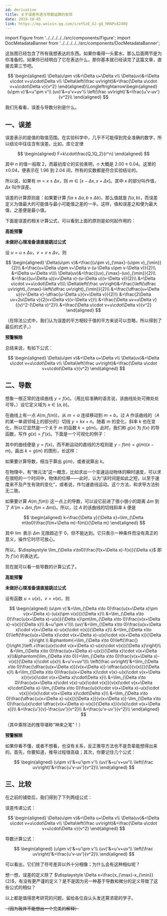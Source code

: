 ```yaml
---
id: derivative
title: 关于误差传递与导数运算的发现
date: 2019-10-05
link: https://mp.weixin.qq.com/s/eYSzE_GJ-gQ_hMAPx8240Q
---
```


import Figure from '../../../../../src/components/Figure';
import DocMetadataBanner from '../../../../../src/components/DocMetadataBanner';

<DocMetadataBanner frontMatter={frontMatter} />

这张图已经包含了所有我想表达的东西。如果你看得一头雾水，那么后面两节是为你准备的。如果你已经明白了它在表达什么，那你基本就已经读完了这篇文章，直接去第三节吧。

$$
\begin{aligned}
\Delta(u\pm v)&=\Delta u+\Delta v\\
\Delta(uv)&=\Delta u\cdot v+u\cdot\Delta v\\
\Delta\left(\frac uv\right)&=\frac{\Delta u\cdot v+u\cdot\Delta v}{v^2}
\end{aligned}\Longleftrightarrow\begin{aligned}
(u\pm v)'&=u'\pm v'\\
(uv)'&=u'v+uv'\\
\left(\frac uv\right)'&=\frac{u'v-uv'}{v^2}\\
\end{aligned}
$$

我们先看看，误差与导数分别是什么。

## 一、误差

误差表示的是值的取值范围。在实验科学中，几乎不可能得到完全准确的数字，所以结论中往往含有误差。比如，库仑定律

$$
\begin{aligned}
F=k\cdot\frac{Q_1Q_2}{r^n}
\end{aligned}
$$

其中 $n$ 的值一般取 $2$，而最初库仑的实验表明，$n$ 大概是 $2.00±0.04$。这里的 $±0.04$，便表示在 $1.96$ 到 $2.04$ 间，所有的实数都是符合实验结论的。

所以说，如果有 $m=x±\Delta x$，则 $m∈[x-\Delta x, x+\Delta x]$。其中 $x$ 的部分叫作值，$\Delta x$ 叫作误差。

误差的计算原则是：如果要计算 $f(a±\Delta a, b±\Delta b)$，那么值就是 $f(a,b)$，而误差定义为值最大的可能值与最小可能值之差的一半。这样，值和误差之和便为最大值，之差便是最小值。

下面是误差的相关计算公式，可以看到上面的原则是如何起作用的：

<p style={{color: 'red'}}><b>高能预警</b></p>
<p style={{color: 'red'}}><b>未做好心理准备请直接跳过公式</b></p>

设 $u=u±\Delta u$，$v=v±\Delta v$，则

$$
\begin{aligned}
\Delta(u\pm v)&=\frac{(u\pm v)_{\max}-(u\pm v)_{\min}}{2}\\
&=\frac{u+\Delta u\pm v+\Delta v-(u-\Delta u\pm v-\Delta v)}{2}\\
&=\Delta u+\Delta v\\\\
\Delta(uv)&=\frac{(uv)_{\max}-(uv)_{\min}}{2}\\
&=\frac{(u+\Delta u)(v+\Delta v)-(u-\Delta u)(v-\Delta v)}{2}\\
&=\Delta u\cdot v+u\cdot\Delta v\\\\
\Delta\left(\frac uv\right)&=\frac{\left(\dfrac uv\right)_{\max}-\left(\dfrac uv\right)_{\min}}{2}\\
&=\frac{\dfrac{u+\Delta u}{v-\Delta v}-\dfrac{u-\Delta u}{v+\Delta v}}{2}\\
&=\frac{2\Delta uv+2u\Delta v}{2(v+\Delta v)(v-\Delta v)}\\
&=\frac{\Delta uv+u\Delta v}{(v)^2-(\Delta v)^2}\\
&=\frac{\Delta u\cdot v+u\cdot\Delta v}{v^2}
\end{aligned}
$$

（在除法公式中，我们认为误差的平方相较于值的平方来说可以忽略，所以得到了最后的式子。）

<p style={{color: 'red'}}><b>预警解除</b></p>

总结来说，有如下公式：

$$
\begin{aligned}
\Delta(u\pm v)&=\Delta u+\Delta v\\
\Delta(uv)&=\Delta u\cdot v+u\cdot\Delta v\\
\Delta\left(\frac uv\right)&=\frac{\Delta u\cdot v+u\cdot\Delta v}{v^2}
\end{aligned}
$$

## 二、导数

想象一根正常的连续曲线 $y=f(x)$。（用比较准确的语言说，该曲线处处可微处处可导。）设它定义域为 $x∈[a,b]$。

在曲线上有一点 $A(m, f(m))$，从 $m=a$ 连续移动到 $m=b$。过 $A$ 作该曲线的（$A$ 的某一单调邻域上的部分的）切线 $y=kx+n$。随着 $m$ 的变化，斜率 $k$ 也在变化，所以它显然是一个关于 $m$ 的函数 $k=g(m)$。此时，我们称 $g(x)$ 为 $f(x)$ 的导函数，写作 $g(x)=f'(x)$。下面是一个可视化的例子：

其中的曲线便是 $y=f(x)$，而不断运动的直线的方程则是 $y-f(m)=g(m)(x-m)$。画出 $k=g(m)$ 的图形，长这样：

<Figure src="/zh-Hans/img/./docs/Science/derivative/JGibibkelET68f5MoWZfb3aicRibA7AGLZyqFE4cuCibtmkptNIOserzAFRyCgajzvSMtQxub74fdoWqw8aF0MiaR6Xg.png"></Figure>

如果要计算导数，相当于算出 $g(m)$，或者说算出 $k$。

在物理中，有“微元法”这一概念，比如求出一个变速运动物体的瞬时速度，可以求在很短的一个时间中，物体的位移——此时，认为“该时间是如此之短，以至于速度来不及产生有效的变化”，或者说，作匀速直线运动。这个方法，和求导方法别无二致。

如果要计算 $A(m,f(m))$ 这一点上的导数，可以设它前进了很小很小的距离 $\Delta m$ 到了 $A'(m+\Delta m, f(m+\Delta m))$。所以，过 $A$ 的该曲线的切线斜率 $k$ 便是

$$
\begin{aligned}
k=\frac{\Delta y}{\Delta x}=\lim_{\Delta m\to0}\frac{f(m+\Delta m)-f(m)}{\Delta m}
\end{aligned}
$$

其中 $\lim$ 表示 $\Delta m$ 无限趋近于 $0$，但不能达到。它只表示一种条件而没有真正的意义，操作它时尽可放心。

所以，$\displaystyle \lim_{\Delta x\to0}\frac{f(x+\Delta x)-f(x)}{\Delta x}$ 即为 $f'(x)$ 的表达式。

现在就可以看一些导数的计算公式了。

<p style={{color: 'red'}}><b>高能预警</b></p>
<p style={{color: 'red'}}><b>未做好心理准备请直接跳过公式</b></p>

设有函数 $u=u(x)$，$v=v(x)$，则

$$
\begin{aligned}
(u\pm v)'&=\lim_{\Delta x\to 0}\frac{u(x+\Delta x)\pm v(x+\Delta x)-(u(x)\pm v(x))}{\Delta x}\\
&=\lim_{\Delta x\to 0}\frac{u(x+\Delta x)-u(x)}{\Delta x}\pm\lim_{\Delta x\to 0}\frac{v(x+\Delta x)-v(x)}{\Delta x}\\
&=u'\pm v'\\\\
(uv)'&=\lim_{\Delta x\to 0}\frac{u(x+\Delta x)\cdot v(x+\Delta x)-u(x)\cdot v(x)}{\Delta x}\\
&=\lim_{\Delta x\to 0}\left(\frac{u(x+\Delta x)\cdot v(x+\Delta x)-u(x)\cdot v(x+\Delta x)}{\Delta x}\right.\\
&\phantom{=\lim_{\Delta x\to 0}\left(\frac{}{}\right.}\left.+\frac{u(x)\cdot v(x+\Delta x)-u(x)\cdot v(x)}{\Delta x}\right)\\
&=\lim_{\Delta x\to 0}\frac{u(x+\Delta x)-u(x)}{\Delta x}\cdot v(x+\Delta x)\\&\phantom{\lim_{\Delta x\to 0}}+\lim_{\Delta x\to 0}\frac{v(x+\Delta x)-v(x)}{\Delta x}\cdot u(x)\\
&=u'v+uv'\\\\
\left(\frac uv\right)'&=\lim_{\Delta x\to 0}\frac{\dfrac{u(x+\Delta x)}{v(x+\Delta x)}-\dfrac{u(x)}{v(x)}}{\Delta x}\\
&=\lim_{\Delta x\to 0}\frac{u(x+\Delta x)\cdot v(x)-u(x)\cdot v(x+\Delta x)}{v(x)\cdot v(x+\Delta x)\cdot\Delta x}\\
&=\lim_{\Delta x\to 0}\frac{u(x+\Delta x)\cdot v(x)-u(x)\cdot v(x)}{v(x)\cdot v(x+\Delta x)\cdot\Delta x}-\lim_{\Delta x\to 0}\frac{u(x)\cdot v(x+\Delta x)-u(x)\cdot v(x)}{v(x)\cdot v(x+\Delta x)\cdot\Delta x}\\
&=\lim_{\Delta x\to 0}\frac{\dfrac{u(x+\Delta x)-u(x)}{\Delta x}}{v(x+\Delta x)}-\lim_{\Delta x\to 0}\frac{u(x)\cdot \dfrac{v(x+\Delta x)-v(x)}{\Delta x}}{v(x)\cdot v(x+\Delta x)}\\
&=\frac{u'}{v}-\frac{uv'}{v^2}\\
&=\frac{u'v-uv'}{v^2}\\
\end{aligned}
$$

（其中乘除法的推导堪称“神来之笔”！）

<p style={{color: 'red'}}><b>预警解除</b></p>

如果你看不懂，或者不想看，也没有关系，反正推导方法也不是吾辈能想得出来的。首先，你要知道，推导过程很高级；其次，你要记住几个公式：

$$
\begin{aligned}
(u\pm v)'&=u'\pm v'\\
(uv)'&=u'v+uv'\\
\left(\frac uv\right)'&=\frac{u'v-uv'}{v^2}\\
\end{aligned}
$$

## 三、比较

在之前的铺垫后，我们得到了下列两组公式：

误差传递公式：

$$
\begin{aligned}
\Delta(u\pm v)&=\Delta u+\Delta v\\
\Delta(uv)&=\Delta u\cdot v+u\cdot\Delta v\\
\Delta\left(\frac uv\right)&=\frac{\Delta u\cdot v+u\cdot\Delta v}{v^2}
\end{aligned}
$$

导数计算公式：

$$
\begin{aligned}
(u\pm v)'&=u'\pm v'\\
(uv)'&=u'v+uv'\\
\left(\frac uv\right)'&=\frac{u'v-uv'}{v^2}\\
\end{aligned}
$$

可以看出，它们除了符号差异以外十分相像；为什么会有这种相似呢？

想一想，误差的定义除了 $\displaystyle \Delta x=\frac{x_{\max}-x_{\min}}{2}$，有没有更严谨的定义？是不是因为另一种基于导数和微分的定义导致了这些公式的相似？

以上都是值得思考研究的问题，留给各位自认头发还算浓密的学子。

~~（因为我并不能想出一个完美的解释）~~
